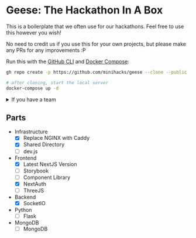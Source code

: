 # Geese: The Hackathon In A Box

This is a boilerplate that we often use for our hackathons. Feel free to use this however you wish!

No need to credit us if you use this for your own projects, but please make any PRs for any improvements :P

Run this with the [GitHub CLI](https://cli.github.com/) and [Docker Compose](https://docs.docker.com/compose/):
```bash
gh repo create -p https://github.com/minihacks/geese --clone --public [name] 

# after cloning, start the local server
docker-compose up -d
```
<details>
<summary>If you have a team</summary>

You can add it to a team directly by replacing `minihacks/geese` with your team/project name below:
```bash
gh repo create -p https://github.com/minihacks/geese --clone --private minihacks/geese
```

To make the repo public, you can run
```bash
gh repo edit --visibility public 
```
</details>

## Parts
- Infrastructure
  - [x] Replace NGINX with Caddy
  - [x] Shared Directory
  - [ ] dev.js
- Frontend
  - [X] Latest NextJS Version
  - [ ] Storybook
  - [ ] Component Library
  - [x] NextAuth
  - [ ] ThreeJS
- Backend 
  - [X] SocketIO
- Python
  - [ ] Flask
- MongoDB
  - [ ] MongoDB
